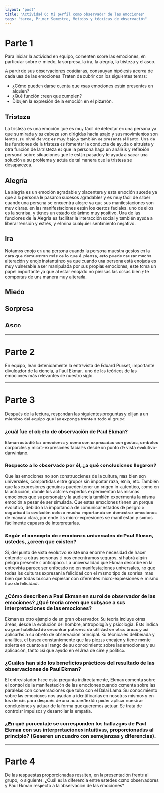 ```yaml
---
layout: 'post'
title: 'Actividad 6: Mi perfil como observador de las emociones'
tags: "tarea, Primer Semestre, Metodos y técnicas de observación"
---
```


# Parte 1

Para iniciar la actividad en equipo, comenten sobre las emociones, en particular sobre el miedo, la sorpresa, la ira, la alegría, la tristeza y el asco.

A partir de sus observaciones cotidianas, construyan hipótesis acerca de cada una de las emociones. Traten de cubrir con los siguientes temas:

* ¿Cómo pueden darse cuenta que esas emociones están presentes en alguien?
* ¿Qué función creen que cumplen?
* Dibujen la expresión de la emoción en el pizarrón.






## Tristeza

La tristeza es una emoción que es muy fácil de detectar en una persona ya que su mirada y su cabeza son dirigidas hacia abajo y sus movimientos son lentos, su nivel de voz es muy bajo,y también se presenta el llanto. Una de las funciones de la tristeza es fomentar la conducta de ayuda o altruista y otra función de la tristeza es que la persona haga un análisis y reflexión personal sobre situaciones que le están pasado y le ayuda a sacar una solución a su problema y actúa de tal manera que la tristeza se desaparezca.


## Alegría

La alegría es un emoción  agradable y placentera y esta emoción sucede ya que a la persona le pasaron sucesos agradables y es muy fácil de saber cuando una persona se encuentra alegre ya que sus manifestaciones son muy claras, en las manifestaciones están los gestos faciales, uno de ellos es la sonrisa, y tienes un estado de ánimo muy positivo. Una de las funciones de la Alegría es facilitar la interacción social y también ayuda a liberar tensión y estrés, y elimina cualquier sentimiento negativo.


## Ira

Notamos enojo en una persona cuando la persona muestra gestos en la cara que demuestran más de lo que él piensa, esto puede causar mucha alteración y enojo instantáneo ya que cuando una persona está enojada es muy vulnerable a ser manipulada por sus propias emociones, este toma un papel importante ya que al estar enojado no piensas las cosas bien y te comportas de una manera muy alterada.


## Miedo

## Sorpresa

## Asco



---

# Parte 2

En equipo, lean detenidamente la entrevista de Eduard Punset, importante divulgador de la ciencia, a Paul Ekman, uno de los teóricos de las emociones más relevantes de nuestro siglo.

---

# Parte 3

Después de la lectura, respondan las siguientes preguntas y elijan a un miembro del equipo que las exponga frente a todo el grupo:

### ¿cuál fue el objeto de observación de Paul Ekman?

Ekman estudió las emociones y como son expresadas con gestos, símbolos corporales y micro-expresiones faciales desde un punto de vista evolutivo-darwiniano.

### Respecto a lo observado por él, ¿a qué conclusiones llegaron?

Que las emociones no son construcciones de la cultura, mas bien son universales, compartidas entre grupos sin importar raza, etnia, etc. También que las expresiones genuinas pueden tener un origen in-autentico, como en la actuación, donde los actores expertos experimentan las mismas emociones que su personaje y la audiencia también experimenta la misma emoción a pesar de ser simulada. Que estas emociones tienen un porque evolutivo, debido a la importancia de comunicar estados de peligro o seguridad la evolución coloco mucha importancia en demostrar emociones de manara clara, por ende las micro-expresiones se manifiestan y somos fácilmente capases de interpretarlas.

### Según el concepto de emociones universales de Paul Ekman, ustedes, ¿creen que existen?

Si, del punto de vista evolutivo existe una enorme necesidad de hacer entender a otras personas si nos encontramos seguros, si habrá algún peligro presente o anticipado. La universalidad que Ekman describe en la entrevista parece ser enfocado no en manifestaciones universales, no que todas las culturas expresan la felicidad con el mismo tipo de sonrisa, mas bien que todas buscan expresar con diferentes micro-expresiones el mismo tipo de felicidad.

### ¿Cómo describen a Paul Ekman en su rol de observador de las emociones? ¿Qué teoría creen que subyace a sus interpretaciones de las emociones?

Ekman es otro ejemplo de un gran observador. Su teoría incluye otras áreas, desde la evolución del hombre, antropología y psicología. Esto indica su gran habilidad de encontrar patrones de utilidad en otras áreas y así aplicarlas a su objeto de observación principal. Su técnica es deliberada y analítica, el busca constantemente que las piezas encajen y tiene mente abierta en cuanto a al rango de su conocimiento sobre las emociones y su aplicación, tanto así que ayudo en el área de cine y política.

### ¿Cuáles han sido los beneficios prácticos del resultado de las observaciones de Paul Ekman?

El entrevistador hace esta pregunta indirectamente, Ekman comenta sobre el control de la manifestación de las emociones cuando comenta sobre las paralelas con conversaciones que tubo con el Dalai Lama. Su conocimiento sobre las emociones nos ayudan a identificarlas en nosotros mismos y en los demás para después de una autoreflexión poder aplicar nuestras conclusiones y actuar de la forma que queremos actuar. Se trata de controlar impulsos y desarrollar la empatía. 


### ¿En qué porcentaje se corresponden los hallazgos de Paul Ekman con sus interpretaciones intuitivas, proporcionadas al principio? (Generen un cuadro con semejanzas y diferencias).

---

# Parte 4

De las respuestas proporcionadas resalten, en la presentación frente al grupo, lo siguiente:
¿Cuál es la diferencia entre ustedes como observadores y Paul Ekman respecto a la observación de las emociones?









